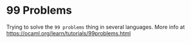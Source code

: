 # 99 Problems

Trying to solve the `99 problems` thing in several languages. More info at
https://ocaml.org/learn/tutorials/99problems.html

